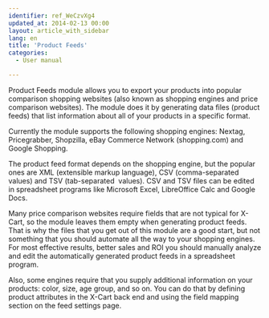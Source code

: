 ```yaml
---
identifier: ref_WeCzvXg4
updated_at: 2014-02-13 00:00
layout: article_with_sidebar
lang: en
title: 'Product Feeds'
categories:
  - User manual

---
```



Product Feeds module allows you to export your products into popular comparison shopping websites (also known as shopping engines and price comparison websites). The module does it by generating data files (product feeds) that list information about all of your products in a specific format.

Currently the module supports the following shopping engines: Nextag, Pricegrabber, Shopzilla, eBay Commerce Network (shopping.com) and Google Shopping.

The product feed format depends on the shopping engine, but the popular ones are XML (extensible markup language), CSV (comma-separated values) and TSV (tab-separated  values). CSV and TSV files can be edited in spreadsheet programs like Microsoft Excel, LibreOffice Calc and Google Docs.

Many price comparison websites require fields that are not typical for X-Cart, so the module leaves them empty when generating product feeds. That is why the files that you get out of this module are a good start, but not something that you should automate all the way to your shopping engines. For most effective results, better sales and ROI you should manually analyze and edit the automatically generated product feeds in a spreadsheet program.

Also, some engines require that you supply additional information on your products: color, size, age group, and so on. You can do that by defining product attributes in the X-Cart back end and using the field mapping section on the feed settings page.